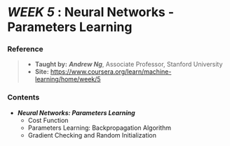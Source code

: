 # **_WEEK 5_** : Neural Networks - Parameters Learning

### Reference
> * **Taught by:** _**Andrew Ng**_, Associate Professor, Stanford University
> * **Site:** https://www.coursera.org/learn/machine-learning/home/week/5

### Contents
* _**Neural Networks: Parameters Learning**_
  * Cost Function
  * Parameters Learning: Backpropagation Algorithm
  * Gradient Checking and Random Initialization
